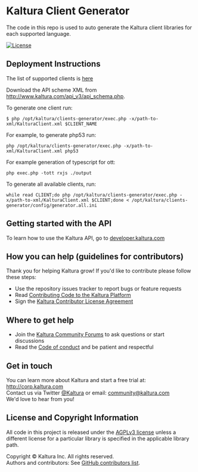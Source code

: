 # Kaltura Client Generator
The code in this repo is used to auto generate the Kaltura client libraries for each supported language.

[![License](https://img.shields.io/badge/license-AGPLv3-blue.svg)](http://www.gnu.org/licenses/agpl-3.0.html)

## Deployment Instructions
The list of supported clients is [here](config/generator.all.ini)

Download the API scheme XML from http://www.kaltura.com/api_v3/api_schema.php.

To generate one client run:
```
$ php /opt/kaltura/clients-generator/exec.php -x/path-to-xml/KalturaClient.xml $CLIENT_NAME
```

For example, to generate php53 run:
```
php /opt/kaltura/clients-generator/exec.php -x/path-to-xml/KalturaClient.xml php53
```

For example generation of typescript for ott:
```shell script
php exec.php -tott rxjs ./output
```

To generate all available clients, run:
```
while read CLIENT;do php /opt/kaltura/clients-generator/exec.php -x/path-to-xml/KalturaClient.xml $CLIENT;done < /opt/kaltura/clients-generator/config/generator.all.ini
```

## Getting started with the API
To learn how to use the Kaltura API, go to [developer.kaltura.com](https://developer.kaltura.com/)

## How you can help (guidelines for contributors) 
Thank you for helping Kaltura grow! If you'd like to contribute please follow these steps:
* Use the repository issues tracker to report bugs or feature requests
* Read [Contributing Code to the Kaltura Platform](https://github.com/kaltura/platform-install-packages/blob/master/doc/Contributing-to-the-Kaltura-Platform.md)
* Sign the [Kaltura Contributor License Agreement](https://agentcontribs.kaltura.org/)

## Where to get help
* Join the [Kaltura Community Forums](https://forum.kaltura.org/) to ask questions or start discussions
* Read the [Code of conduct](https://forum.kaltura.org/faq) and be patient and respectful

## Get in touch
You can learn more about Kaltura and start a free trial at: http://corp.kaltura.com    
Contact us via Twitter [@Kaltura](https://twitter.com/Kaltura) or email: community@kaltura.com  
We'd love to hear from you!

## License and Copyright Information
All code in this project is released under the [AGPLv3 license](http://www.gnu.org/licenses/agpl-3.0.html) unless a different license for a particular library is specified in the applicable library path.   

Copyright © Kaltura Inc. All rights reserved.   
Authors and contributors: See [GitHub contributors list](https://github.com/kaltura/clients-generator/graphs/contributors).  
